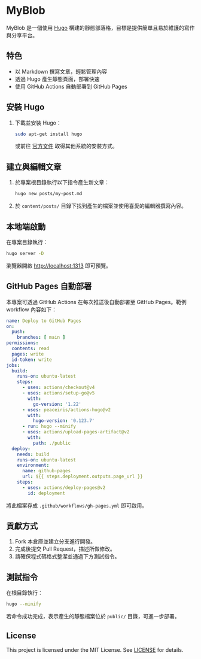 # MyBlob

MyBlob 是一個使用 [Hugo](https://gohugo.io/) 構建的靜態部落格，目標是提供簡單且易於維護的寫作與分享平台。

## 特色

- 以 Markdown 撰寫文章，輕鬆管理內容
- 透過 Hugo 產生靜態頁面，部署快速
- 使用 GitHub Actions 自動部署到 GitHub Pages

## 安裝 Hugo

1. 下載並安裝 Hugo：
   ```bash
   sudo apt-get install hugo
   ```
   或前往 [官方文件](https://gohugo.io/getting-started/installing/) 取得其他系統的安裝方式。

## 建立與編輯文章

1. 於專案根目錄執行以下指令產生新文章：
   ```bash
   hugo new posts/my-post.md
   ```
2. 於 `content/posts/` 目錄下找到產生的檔案並使用喜愛的編輯器撰寫內容。

## 本地端啟動

在專案目錄執行：
```bash
hugo server -D
```
瀏覽器開啟 [http://localhost:1313](http://localhost:1313) 即可預覽。

## GitHub Pages 自動部署

本專案可透過 GitHub Actions 在每次推送後自動部署至 GitHub Pages。範例 workflow 內容如下：
```yaml
name: Deploy to GitHub Pages
on:
  push:
    branches: [ main ]
permissions:
  contents: read
  pages: write
  id-token: write
jobs:
  build:
    runs-on: ubuntu-latest
    steps:
      - uses: actions/checkout@v4
      - uses: actions/setup-go@v5
        with:
          go-version: '1.22'
      - uses: peaceiris/actions-hugo@v2
        with:
          hugo-version: '0.123.7'
      - run: hugo --minify
      - uses: actions/upload-pages-artifact@v2
        with:
          path: ./public
  deploy:
    needs: build
    runs-on: ubuntu-latest
    environment:
      name: github-pages
      url: ${{ steps.deployment.outputs.page_url }}
    steps:
      - uses: actions/deploy-pages@v2
        id: deployment
```
將此檔案存成 `.github/workflows/gh-pages.yml` 即可啟用。

## 貢獻方式

1. Fork 本倉庫並建立分支進行開發。
2. 完成後提交 Pull Request，描述所做修改。
3. 請確保程式碼格式整潔並通過下方測試指令。

## 測試指令

在根目錄執行：
```bash
hugo --minify
```
若命令成功完成，表示產生的靜態檔案位於 `public/` 目錄，可進一步部署。

## License

This project is licensed under the MIT License. See [LICENSE](LICENSE) for details.
